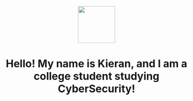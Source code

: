 <div id="header" align="center">
  <img src="https://avatars.githubusercontent.com/u/64026226?v=4" width="100"/>

  <h1> Hello! My name is Kieran, and I am a college student studying CyberSecurity!</ h1>
</div>

